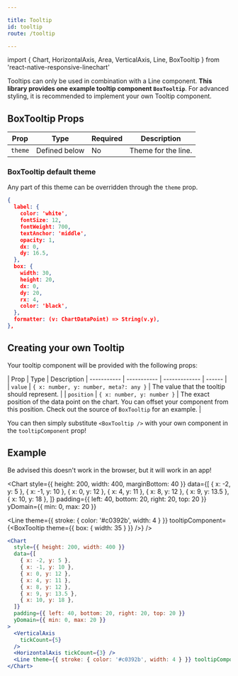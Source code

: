 ```yaml
---

title: Tooltip
id: tooltip
route: /tooltip

---
```


import { Chart, HorizontalAxis, Area, VerticalAxis, Line, BoxTooltip } from 'react-native-responsive-linechart'

Tooltips can only be used in combination with a Line component.
**This library provides one example tooltip component `BoxTooltip`**. For advanced styling, it is recommended to implement your own Tooltip component.

## BoxTooltip Props
| Prop        | Type | Required | Description
| ----------- | ----------- | ------------- | ------ |
| `theme`   | Defined below        | No | Theme for the line.  |


### BoxTooltip default theme
Any part of this theme can be overridden through the `theme` prop.

```json
{
  label: {
    color: 'white',
    fontSize: 12,
    fontWeight: 700,
    textAnchor: 'middle',
    opacity: 1,
    dx: 0,
    dy: 16.5,
  },
  box: {
    width: 30,
    height: 20,
    dx: 0,
    dy: 20,
    rx: 4,
    color: 'black',
  },
  formatter: (v: ChartDataPoint) => String(v.y),
},
```

## Creating your own Tooltip

Your tooltip component will be provided with the following props:

| Prop        | Type | Description
| ----------- | ----------- | ------------- | ------ |
| `value`      | `{ x: number, y: number, meta?: any }` | The value that the tooltip should represent.  |
| `position`   | `{ x: number, y: number }` | The exact position of the data point on the chart. You can offset your component from this position. Check out the source of `BoxTooltip` for an example.  |

You can then simply substitute `<BoxTooltip />` with your own component in the `tooltipComponent` prop!

## Example

Be advised this doesn't work in the browser, but it will work in an app!

<Chart
  style={{ height: 200, width: 400, marginBottom: 40 }}
  data={[
    { x: -2, y: 5 },
    { x: -1, y: 10 },
    { x: 0, y: 12 },
    { x: 4, y: 11 },
    { x: 8, y: 12 },
    { x: 9, y: 13.5 },
    { x: 10, y: 18 },
  ]}
  padding={{ left: 40, bottom: 20, right: 20, top: 20 }}
  yDomain={{ min: 0, max: 20 }}
>
  <VerticalAxis
    tickCount={5}
  />
  <HorizontalAxis tickCount={3} />
  <Line theme={{ stroke: { color: '#c0392b', width: 4 } }} tooltipComponent={<BoxTooltip theme={{ box: { width: 35 } }} />} />
</Chart>

```jsx
<Chart
  style={{ height: 200, width: 400 }}
  data={[
    { x: -2, y: 5 },
    { x: -1, y: 10 },
    { x: 0, y: 12 },
    { x: 4, y: 11 },
    { x: 8, y: 12 },
    { x: 9, y: 13.5 },
    { x: 10, y: 18 },
  ]}
  padding={{ left: 40, bottom: 20, right: 20, top: 20 }}
  yDomain={{ min: 0, max: 20 }}
>
  <VerticalAxis
    tickCount={5}
  />
  <HorizontalAxis tickCount={3} />
  <Line theme={{ stroke: { color: '#c0392b', width: 4 } }} tooltipComponent={<BoxTooltip theme={{ box: { width: 35 } }} />} />
</Chart>
```
